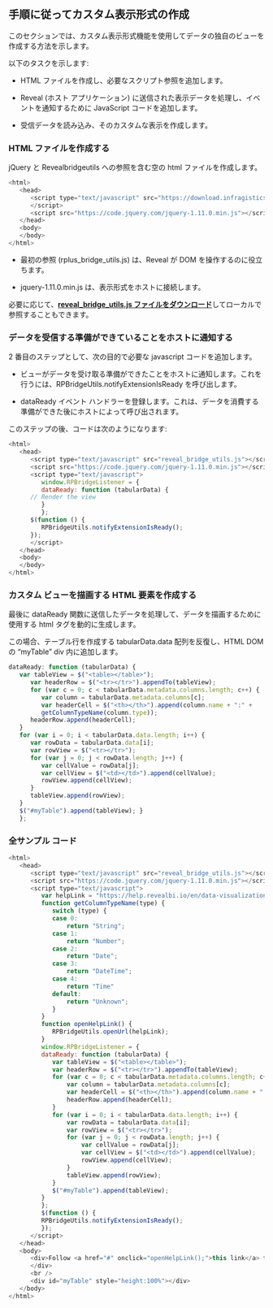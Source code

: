 ## 手順に従ってカスタム表示形式の作成

このセクションでは、カスタム表示形式機能を使用してデータの独自のビューを作成する方法を示します。

以下のタスクを示します:

-	HTML ファイルを作成し、必要なスクリプト参照を追加します。

-	Reveal (ホスト アプリケーション) に送信された表示データを処理し、イベントを通知するために JavaScript コードを追加します。

-	受信データを読み込み、そのカスタムな表示を作成します。

### HTML ファイルを作成する
jQuery と Revealbridgeutils への参照を含む空の html ファイルを作成します。

``` js
<html>
   <head>
      <script type="text/javascript" src="https://download.infragistics.com/reveal/custom-visualization/reveal_bridge_utils.js">
      </script>
      <script src="https://code.jquery.com/jquery-1.11.0.min.js"></script>
   </head>
   <body>
   </body>
</html>
```

-	最初の参照 (rplus_bridge_utils.js) は、Reveal が DOM を操作するのに役立ちます。

-	jquery-1.11.0.min.js は、表示形式をホストに接続します。

必要に応じて、[**reveal_bridge_utils.js ファイルをダウンロード**](https://download.infragistics.com/reveal/custom-visualization/reveal_bridge_utils.js)してローカルで参照することもできます。

### データを受信する準備ができていることをホストに通知する
2 番目のステップとして、次の目的で必要な javascript コードを追加します。

-	ビューがデータを受け取る準備ができたことをホストに通知します。これを行うには、RPBridgeUtils.notifyExtensionIsReady を呼び出します。

-	dataReady イベント ハンドラーを登録します。これは、データを消費する準備ができた後にホストによって呼び出されます。

このステップの後、コードは次のようになります:

``` js
<html>
   <head>
      <script type="text/javascript" src="reveal_bridge_utils.js"></script>
      <script src="https://code.jquery.com/jquery-1.11.0.min.js"></script>
      <script type="text/javascript">
         window.RPBridgeListener = {
         dataReady: function (tabularData) {
      // Render the view
         }
         };
      $(function () {
         RPBridgeUtils.notifyExtensionIsReady();
      });
      </script>
   </head>
   <body>
   </body>
</html>
```

### カスタム ビューを描画する HTML 要素を作成する
最後に dataReady 関数に送信したデータを処理して、データを描画するために使用する html タグを動的に生成します。

この場合、テーブル行を作成する tabularData.data 配列を反復し、HTML DOM の “myTable” div 内に追加します。

``` js
dataReady: function (tabularData) {
   var tableView = $("<table></table>");
      var headerRow = $("<tr></tr>").appendTo(tableView);
      for (var c = 0; c < tabularData.metadata.columns.length; c++) {
         var column = tabularData.metadata.columns[c];
         var headerCell = $("<th></th>").append(column.name + ":" +
         getColumnTypeName(column.type));
      headerRow.append(headerCell);
   }
   for (var i = 0; i < tabularData.data.length; i++) {
      var rowData = tabularData.data[i];
      var rowView = $("<tr></tr>");
      for (var j = 0; j < rowData.length; j++) {
         var cellValue = rowData[j];
         var cellView = $("<td></td>").append(cellValue);
         rowView.append(cellView);
      }
      tableView.append(rowView);
   }
   $("#myTable").append(tableView); }
   };
```

### 全サンプル コード

``` js
<html>
   <head>
      <script type="text/javascript" src="reveal_bridge_utils.js"></script>
      <script src="https://code.jquery.com/jquery-1.11.0.min.js"></script>
      <script type="text/javascript">
         var helpLink = "https://help.revealbi.io/en/data-visualizations/visualization-types/diy-visualizations.html";
         function getColumnTypeName(type) {
         	switch (type) {
         	case 0:
         		return "String";
         	case 1:
         		return "Number";
         	case 2:
         		return "Date";
         	case 3:
         		return "DateTime";
         	case 4:
         		return "Time"
         	default:
         		return "Unknown";
         	}
         }
         function openHelpLink() {
         	RPBridgeUtils.openUrl(helpLink);
         }
         window.RPBridgeListener = {
         dataReady: function (tabularData) {
         	var tableView = $("<table></table>");
         	var headerRow = $("<tr></tr>").appendTo(tableView);
         	for (var c = 0; c < tabularData.metadata.columns.length; c++) {
         		var column = tabularData.metadata.columns[c];
         		var headerCell = $("<th></th>").append(column.name + ":" + getColumnTypeName(column.type));
         		headerRow.append(headerCell);
         	}
         	for (var i = 0; i < tabularData.data.length; i++) {
         		var rowData = tabularData.data[i];
         		var rowView = $("<tr></tr>");
         		for (var j = 0; j < rowData.length; j++) {
         			var cellValue = rowData[j];
         			var cellView = $("<td></td>").append(cellValue);
         			rowView.append(cellView);
         		}
         		tableView.append(rowView);
         	}
         	$("#myTable").append(tableView);
         }
         };
         $(function () {
         RPBridgeUtils.notifyExtensionIsReady();
         });
      </script>
   </head>
   <body>
      <div>Follow <a href="#" onclick="openHelpLink();">this link</a> for this visualization's implementation.
      </div>
      <br />
      <div id="myTable" style="height:100%"></div>
   </body>
</html>
```
